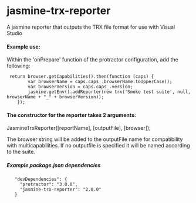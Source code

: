 # jasmine-trx-reporter
A jasmine reporter that outputs the TRX file format for use with Visual Studio


#### Example use:

Within the 'onPrepare' function of the protractor configuration, add the following:

     return browser.getCapabilities().then(function (caps) {
            var browserName = caps.caps_.browserName.toUpperCase();
            var browserVersion = caps.caps_.version;
            jasmine.getEnv().addReporter(new trx('Smoke test suite', null, browserName + "_" + browserVersion));
        });
 
#### The constructor for the reporter takes 2 arguments:
 JasmineTrxReporter([reportName], [outputFile], [browser]);
 
 The browser string will be added to the outputFile name for compatibility with multicapabilities.  If no outputfile is specified it will be named according to the suite.
 
##### Example package.json dependencies
       "devDependencies": {
         "protractor": "3.0.0",
         "jasmine-trx-reporter": "2.0.0"
       }
